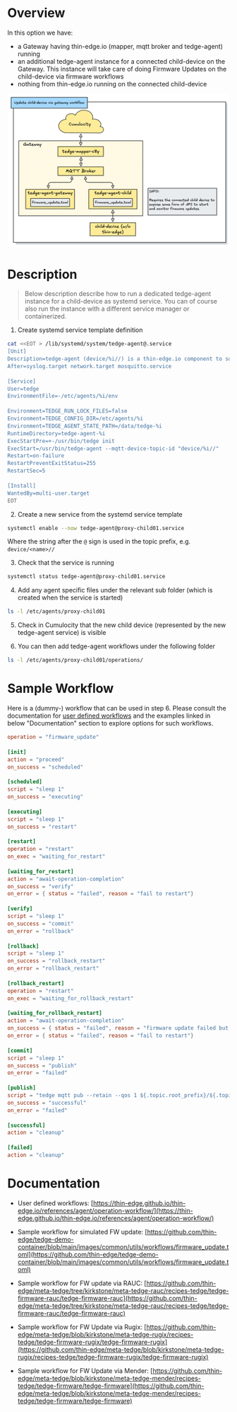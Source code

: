 # Overview

In this option we have:
- a Gateway having thin-edge.io (mapper, mqtt broker and tedge-agent) running
- an additional tedge-agent instance for a connected child-device on the Gateway. This instance will take care of doing Firmware Updates on the child-device via firmware workflows
- nothing from thin-edge.io running on the connected child-device

<img src="imgs/option-3-overview.png" alt="Overview" width="600"/>

# Description

> Below description describe how to run a dedicated tedge-agent instance for a child-device as systemd service. You can of course also run the instance with a different service manager or containerized. 

1. Create systemd service template definition

```sh
cat <<EOT > /lib/systemd/system/tedge-agent@.service 
[Unit]
Description=tedge-agent (device/%i//) is a thin-edge.io component to support operations.
After=syslog.target network.target mosquitto.service

[Service]
User=tedge
EnvironmentFile=-/etc/agents/%i/env

Environment=TEDGE_RUN_LOCK_FILES=false
Environment=TEDGE_CONFIG_DIR=/etc/agents/%i
Environment=TEDGE_AGENT_STATE_PATH=/data/tedge-%i
RuntimeDirectory=tedge-agent-%i
ExecStartPre=+-/usr/bin/tedge init
ExecStart=/usr/bin/tedge-agent --mqtt-device-topic-id "device/%i//"
Restart=on-failure
RestartPreventExitStatus=255
RestartSec=5

[Install]
WantedBy=multi-user.target
EOT
```

2. Create a new service from the systemd service template

```sh
systemctl enable --now tedge-agent@proxy-child01.service
```

Where the string after the `@` sign is used in the topic prefix, e.g. `device/<name>//`

3. Check that the service is running

```sh
systemctl status tedge-agent@proxy-child01.service
```

4. Add any agent specific files under the relevant sub folder (which is created when the service is started)
  
```sh
ls -l /etc/agents/proxy-child01
```

5. Check in Cumulocity that the new child device (represented by the new tedge-agent service) is visible

6. You can then add tedge-agent workflows under the following folder

```sh
ls -l /etc/agents/proxy-child01/operations/
```

# Sample Workflow

Here is a (dummy-) workflow that can be used in step 6. Please consult the documentation for [user defined workflows](https://thin-edge.github.io/thin-edge.io/references/agent/operation-workflow/) and the examples linked in below "Documentation" section to explore options for such workflows. 

```toml
operation = "firmware_update"

[init]
action = "proceed"
on_success = "scheduled"

[scheduled]
script = "sleep 1"
on_success = "executing"

[executing]
script = "sleep 1"
on_success = "restart"

[restart]
operation = "restart"
on_exec = "waiting_for_restart"

[waiting_for_restart]
action = "await-operation-completion"
on_success = "verify"
on_error = { status = "failed", reason = "fail to restart"}

[verify]
script = "sleep 1"
on_success = "commit"
on_error = "rollback"

[rollback]
script = "sleep 1"
on_success = "rollback_restart"
on_error = "rollback_restart"

[rollback_restart]
operation = "restart"
on_exec = "waiting_for_rollback_restart"

[waiting_for_rollback_restart]
action = "await-operation-completion"
on_success = { status = "failed", reason = "firmware update failed but rollback was successful"}
on_error = { status = "failed", reason = "fail to restart"}

[commit]
script = "sleep 1"
on_success = "publish"
on_error = "failed"

[publish]
script = "tedge mqtt pub --retain --qos 1 ${.topic.root_prefix}/${.topic.target}/twin/firmware '{\"name\":\"${.payload.name}\",\"version\":\"${.payload.version}\",\"url\":\"${.payload.url}\"}'"
on_success = "successful"
on_error = "failed"

[successful]
action = "cleanup"

[failed]
action = "cleanup"
```

# Documentation

* User defined workflows: [https://thin-edge.github.io/thin-edge.io/references/agent/operation-workflow/](https://thin-edge.github.io/thin-edge.io/references/agent/operation-workflow/)

* Sample workflow for simulated FW update: [https://github.com/thin-edge/tedge-demo-container/blob/main/images/common/utils/workflows/firmware_update.toml](https://github.com/thin-edge/tedge-demo-container/blob/main/images/common/utils/workflows/firmware_update.toml)

* Sample workflow for FW update via RAUC: [https://github.com/thin-edge/meta-tedge/tree/kirkstone/meta-tedge-rauc/recipes-tedge/tedge-firmware-rauc/tedge-firmware-rauc](https://github.com/thin-edge/meta-tedge/tree/kirkstone/meta-tedge-rauc/recipes-tedge/tedge-firmware-rauc/tedge-firmware-rauc)

* Sample workflow for FW Update via Rugix: [https://github.com/thin-edge/meta-tedge/blob/kirkstone/meta-tedge-rugix/recipes-tedge/tedge-firmware-rugix/tedge-firmware-rugix](https://github.com/thin-edge/meta-tedge/blob/kirkstone/meta-tedge-rugix/recipes-tedge/tedge-firmware-rugix/tedge-firmware-rugix)

* Sample workflow for FW Update via Mender: [https://github.com/thin-edge/meta-tedge/blob/kirkstone/meta-tedge-mender/recipes-tedge/tedge-firmware/tedge-firmware](https://github.com/thin-edge/meta-tedge/blob/kirkstone/meta-tedge-mender/recipes-tedge/tedge-firmware/tedge-firmware)
